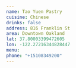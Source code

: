 ```yaml
---
name: Tao Yuen Pastry
cuisine: Chinese
drinks: false
address: 816 Franklin St
area: Downtown Oakland
lat: 37.80003399472605
lon: -122.27216344828447
menu:
phone: "+15108349200"
---
```

